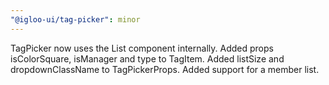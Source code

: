 ```yaml
---
"@igloo-ui/tag-picker": minor
---
```


TagPicker now uses the List component internally. Added props isColorSquare, isManager and type to TagItem. Added listSize and dropdownClassName to TagPickerProps. Added support for a member list.
